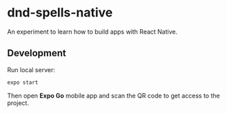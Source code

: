 # dnd-spells-native

An experiment to learn how to build apps with React Native.

## Development

Run local server:

```sh
expo start
```

Then open **Expo Go** mobile app and scan the QR code to get access to the project.
